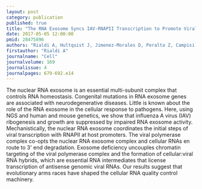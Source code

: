 ```yaml
---
layout: post
category: publication
published: true
title: "The RNA Exosome Syncs IAV-RNAPII Transcription to Promote Viral Ribogenesis and Infectivity."
date: 2017-05-05 12:00:00
pmid: 28475896
authors: "Rialdi A, Hultquist J, Jimenez-Morales D, Peralta Z, Campisi L, Fenouil R, Moshkina N, Wang ZZ, Laffleur B, Kaake RM, McGregor MJ, Haas K, Pefanis E, Albrecht RA, Pache L, Chanda S, Jen J, Ochando J, Byun M, Basu U, García-Sastre A, Krogan N, van Bakel H, Marazzi I"
firstauthor: "Rialdi A"
journalname: "Cell"
journalvolume: 169
journalissue: 4
journalpages: 679-692.e14
---
```


The nuclear RNA exosome is an essential multi-subunit complex that controls RNA homeostasis. Congenital mutations in RNA exosome genes are associated with neurodegenerative diseases. Little is known about the role of the RNA exosome in the cellular response to pathogens. Here, using NGS and human and mouse genetics, we show that influenza A virus (IAV) ribogenesis and growth are suppressed by impaired RNA exosome activity. Mechanistically, the nuclear RNA exosome coordinates the initial steps of viral transcription with RNAPII at host promoters. The viral polymerase complex co-opts the nuclear RNA exosome complex and cellular RNAs en route to 3' end degradation. Exosome deficiency uncouples chromatin targeting of the viral polymerase complex and the formation of cellular:viral RNA hybrids, which are essential RNA intermediates that license transcription of antisense genomic viral RNAs. Our results suggest that evolutionary arms races have shaped the cellular RNA quality control machinery.

